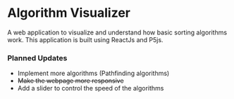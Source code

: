 # Algorithm Visualizer

A web application to visualize and understand how basic sorting algorithms work. This application is built using ReactJs and P5js.

### Planned Updates

- Implement more algorithms (Pathfinding algorithms)
- ~~Make the webpage more responsive~~
- Add a slider to control the speed of the algorithms
